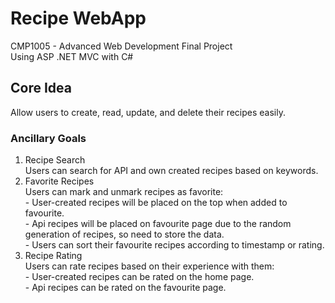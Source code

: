 # Recipe WebApp
CMP1005 - Advanced Web Development
Final Project
<br /> Using ASP .NET MVC with C#
## Core Idea
Allow users to create, read, update, and delete their recipes easily.
### Ancillary Goals
1. Recipe Search
   <br /> Users can search for API and own created recipes based on keywords.
2. Favorite Recipes
   <br /> Users can mark and unmark recipes as favorite:
   <br /> - User-created recipes will be placed on the top when added to favourite.
   <br /> - Api recipes will be placed on favourite page due to the random generation of recipes, so need to store the data.
   <br /> - Users can sort their favourite recipes according to timestamp or rating.
4. Recipe Rating
   <br /> Users can rate recipes based on their experience with them:
   <br /> - User-created recipes can be rated on the home page.
   <br /> - Api recipes can be rated on the favourite page.


   
